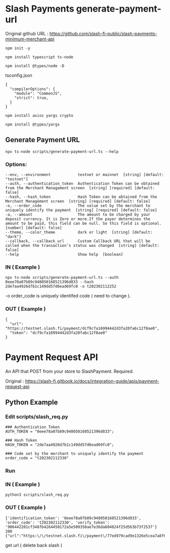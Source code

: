 # Slash Payments generate-payment-url

Original github URL : 
https://github.com/slash-fi-public/slash-payments-minimum-merchant-api

```
npm init -y

npm install typescript ts-node

npm install @types/node -D
```

tsconfig.json
```
{
  "compilerOptions": {
    "module": "CommonJS",
    "strict": true,
  }
}
```

```
npm install axios yargs crypto

npm install @types/yargs
```

## Generate Payment URL

```
npx ts-node scripts/generate-payment-url.ts --help
```

### Options:
    --env, --environment            testnet or mainnet  [string] [default: "testnet"]
    --auth, --authentication_token  Authentication Token can be obtained from the Merchant Management screen  [string] [required] [default: false]
    --hash, --hash_token            Hash Token can be obtained from the Merchant Management screen  [string] [required] [default: false]
    -o, --order_code                The value set by the merchant to uniquely identify the payment  [string] [required] [default: false]
    -a, --amount                    The amount to be charged by your deposit currency. It is Zero or more.If the payer determines the amount to be paid, this field can be null. So this field is optional.  [number] [default: false]
    --theme, --color_theme          dark or light  [string] [default: "dark"]
    --callback, --callback_url      Custom Callback URL that will be called when the transaction’s status was changed  [string] [default: false]
    --help                          Show help  [boolean]

### IN ( Example )
```
npx ts-node scripts/generate-payment-url.ts --auth 0eee78a07b89c948050168521396d833 --hash 2de7aa4926d7b1c149dd57d6ead69fc0 -o t202302112252
```
-o order_code is uniquely identifed code ( need to change ).

### OUT ( Example )
```
{
  "url": "https://testnet.slash.fi/payment/dcf9cfa16994442d3fa20fa6c12f8ae0",
  "token": "dcf9cfa16994442d3fa20fa6c12f8ae0"
}
```

# Payment Request API

An API that POST from your store to SlashPayment. Required.

Original : https://slash-fi.gitbook.io/docs/integration-guide/apis/payment-request-api

## Python Example

### Edit scripts/slash_req.py
```
### Authentication Token
AUTH_TOKEN = "0eee78a07b89c948050168521396d833";

### Hash Token
HASH_TOKEN = "2de7aa4926d7b1c149dd57d6ead69fc0";
  
### Code set by the merchant to uniquely identify the payment
order_code = "t202302112330"  
```
### Run
### IN ( Example )
```
python3 scripts/slash_req.py
```
### OUT ( Example )
```
{'identification_token': '0eee78a07b89c948050168521396d833', 'order_code': 't202302112330', 'verify_token': '906442201cf348fb4264450172a5e509350ae7e36da604824f25d563b73f2537'}
200
{"url":"https:\/\/testnet.slash.fi\/payment\/77ed979cad9e1326e5cea7a8f618fa7f","token":"77ed979cad9e1326e5cea7a8f618fa7f"}
```
get url ( delete back slash )